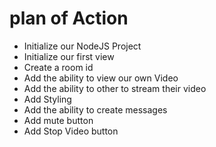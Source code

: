 # plan of Action

- Initialize our NodeJS Project
- Initialize our first view
- Create a room id
- Add the ability to view our own Video
- Add the ability to other to stream their video
- Add Styling
- Add the ability to create messages
- Add mute button
- Add Stop Video button
